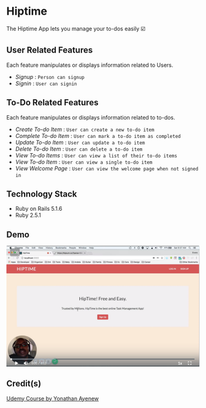 # Hiptime

The Hiptime App lets you manage your to-dos easily ☑️

## User Related Features

Each feature manipulates or displays information related to Users.

* _Signup_ : `Person can signup`
* _Signin_ : `User can signin`

## To-Do Related Features

Each feature manipulates or displays information related to to-dos.

* _Create To-do Item_ : `User can create a new to-do item`
* _Complete To-do Item_ : `User can mark a to-do item as completed`
* _Update To-do Item_ : `User can update a to-do item`
* _Delete To-do Item_ : `User can delete a to-do item`
* _View To-do Items_ : `User can view a list of their to-do items`
* _View To-do Item_ : `User can view a single to-do item`
* _View Welcome Page_ : `User can view the welcome page when not signed in`

## Technology Stack

* Ruby on Rails 5.1.6
* Ruby 2.5.1

## Demo

[![Watch the Demo Video](https://github.com/evansmusomi/hiptime/blob/master/public/demo-video-preview.png)](https://www.useloom.com/share/af8ead6b2293458297e660d4f4e8511f)

## Credit(s)

[Udemy Course by Yonathan Ayenew](https://www.udemy.com/8-beautiful-ruby-on-rails-apps-in-30-days/)
